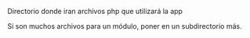 Directorio donde iran archivos php que utilizará la app

Si son muchos archivos para un módulo, poner en un subdirectorio más.